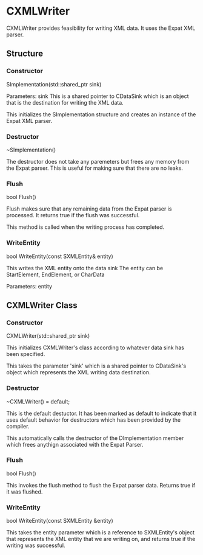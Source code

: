 # CXMLWriter

CXMLWriter provides feasibility for writing XML data. It uses the Expat XML parser.

## Structure

### Constructor

SImplementation(std::shared_ptr<CDataSink> sink)

Parameters: sink
This is a shared pointer to CDataSink which is an object that is the destination for writing the XML data.

This initializes the SImplementation structure and creates an instance of the Expat XML parser.

### Destructor

~SImplementation()

The destructor does not take any paremeters but frees any memory from the Expat parser. This is useful for making sure that there are no leaks.

### Flush

bool Flush()

Flush makes sure that any remaining data from the Expat parser is processed. It returns true if the flush was successful.

This method is called when the writing process has completed.

### WriteEntity

bool WriteEntity(const SXMLEntity& entity)

This writes the XML entity onto the data sink
The entity can be StartElement, EndElement, or CharData

Parameters: entity

## CXMLWriter Class

### Constructor

CXMLWriter(std::shared_ptr<CDataSink> sink)

This initializes CXMLWriter's class according to whatever data sink has been specified.

This takes the parameter 'sink' which is a shared pointer to CDataSink's object which represents the XML writing data destination.

### Destructor

~CXMLWriter() = default;

This is the default destuctor. It has been marked as default to indicate that it uses default behavior for destructors which has been provided by the compiler.

This automatically calls the destructor of the DImplementation member which frees anythign associated with the Expat Parser.

### Flush

bool Flush()

This invokes the flush method to flush the Expat parser data.
Returns true if it was flushed.

### WriteEntity

bool WriteEntity(const SXMLEntity &entity)

This takes the entity parameter which is a reference to SXMLEntity's object that represents the XML entity that we are writing on, and returns true if the writing was successful.